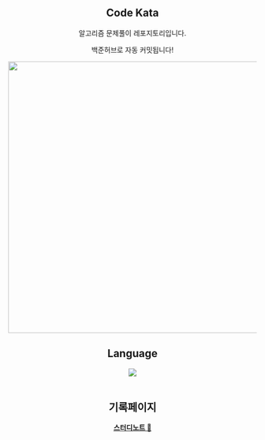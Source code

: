 <div align=center>

## Code Kata

알고리즘 문제풀이 레포지토리입니다. 

백준허브로 자동 커밋됩니다!

<img src="https://github.com/user-attachments/assets/39c42eb2-17bf-49aa-b3af-0e3158665c38" width="550" />

<br>

## Language 
<img src="https://img.shields.io/badge/Swift-F05138.svg?style=for-the-badge&logo=swift&logoColor=white"> 




<br>
<br>

## 기록페이지
[**스터디노트 📝**](https://www.notion.so/25ab000d70fa80adb32ec4c6fa703e1c?source=copy_link)



</div>
